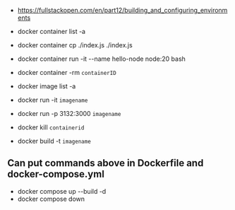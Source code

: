 - https://fullstackopen.com/en/part12/building_and_configuring_environments
- docker container list -a
- docker container cp ./index.js ./index.js
- docker container run -it --name hello-node node:20 bash   
- docker container -rm `containerID`


- docker image list -a

- docker run -it `imagename`
- docker run -p 3132:3000 `imagename`
- docker kill `containerid`

- docker build -t `imagename`


## Can put commands above in Dockerfile and docker-compose.yml
- docker compose up --build -d
- docker compose down